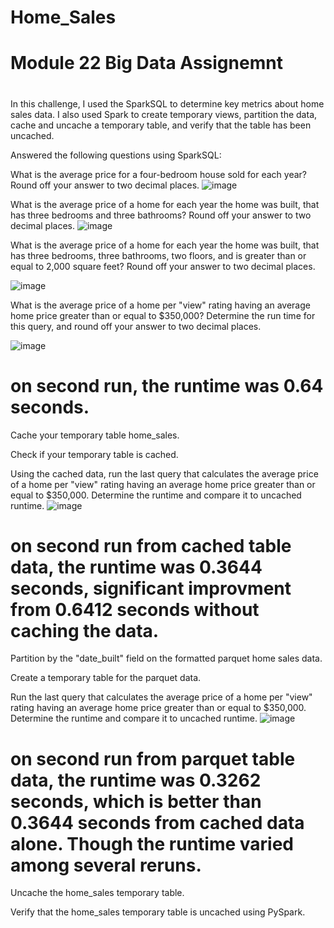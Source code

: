 # Home_Sales
# Module 22 Big Data Assignemnt
#
In this challenge, I used the SparkSQL to determine key metrics about home sales data. I also used Spark to create temporary views, partition the data, cache and uncache a temporary table, and verify that the table has been uncached.

Answered the following questions using SparkSQL:

What is the average price for a four-bedroom house sold for each year? Round off your answer to two decimal places.
![image](https://github.com/user-attachments/assets/fa6b42b9-c2e8-4a5c-90e6-9b9c207e16e5)


What is the average price of a home for each year the home was built, that has three bedrooms and three bathrooms? Round off your answer to two decimal places.
![image](https://github.com/user-attachments/assets/1c2a885c-1588-481f-89b1-02eaa8d23b95)


What is the average price of a home for each year the home was built, that has three bedrooms, three bathrooms, two floors, and is greater than or equal to 2,000 square feet? Round off your answer to two decimal places.

![image](https://github.com/user-attachments/assets/a700805e-0d8e-4152-a59b-9f0198fd2b9a)


What is the average price of a home per "view" rating having an average home price greater than or equal to $350,000? Determine the run time for this query, and round off your answer to two decimal places.

![image](https://github.com/user-attachments/assets/4e0ccd5c-01d2-453d-bc2f-fc6660773564)
# on second run, the runtime was 0.64 seconds.


Cache your temporary table home_sales.

Check if your temporary table is cached.

Using the cached data, run the last query that calculates the average price of a home per "view" rating having an average home price greater than or equal to $350,000. Determine the runtime and compare it to uncached runtime.
![image](https://github.com/user-attachments/assets/016f73a9-7aef-4593-89a6-2452022c8d7d)
# on second run from cached table data, the runtime was 0.3644 seconds, significant improvment from 0.6412 seconds without caching the data.

Partition by the "date_built" field on the formatted parquet home sales data.

Create a temporary table for the parquet data.

Run the last query that calculates the average price of a home per "view" rating having an average home price greater than or equal to $350,000. Determine the runtime and compare it to uncached runtime.
![image](https://github.com/user-attachments/assets/febacc1a-4541-4906-804d-44ff8431404e)
# on second run from parquet table data, the runtime was 0.3262 seconds, which is better than 0.3644 seconds from cached data alone. Though the runtime varied among several reruns.

Uncache the home_sales temporary table.

Verify that the home_sales temporary table is uncached using PySpark.
